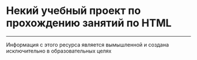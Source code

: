 # Некий учебный проект по прохождению занятий по HTML

---

Информация с этого ресурса является вымышленной и создана исключительно в образовательных целях
